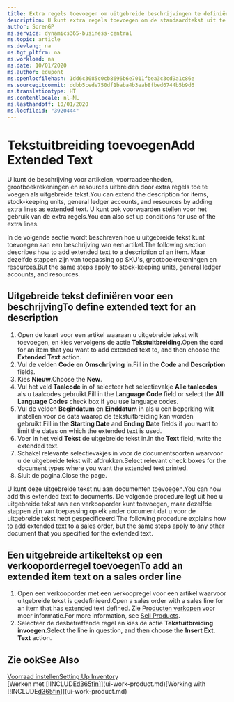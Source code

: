 ```yaml
---
title: Extra regels toevoegen om uitgebreide beschrijvingen te definiëren
description: U kunt extra regels toevoegen om de standaardtekst uit te breiden die een artikel, grootboekrekening en andere gegevens beschrijft.
author: SorenGP
ms.service: dynamics365-business-central
ms.topic: article
ms.devlang: na
ms.tgt_pltfrm: na
ms.workload: na
ms.date: 10/01/2020
ms.author: edupont
ms.openlocfilehash: 1dd6c3085c0cb8696b6e7011fbea3c3cd9a1c86e
ms.sourcegitcommit: ddbb5cede750df1baba4b3eab8fbed6744b5b9d6
ms.translationtype: HT
ms.contentlocale: nl-NL
ms.lasthandoff: 10/01/2020
ms.locfileid: "3920444"
---
```

# <a name="add-extended-text"></a><span data-ttu-id="0e5df-103">Tekstuitbreiding toevoegen</span><span class="sxs-lookup"><span data-stu-id="0e5df-103">Add Extended Text</span></span>

<span data-ttu-id="0e5df-104">U kunt de beschrijving voor artikelen, voorraadeenheden, grootboekrekeningen en resources uitbreiden door extra regels toe te voegen als uitgebreide tekst.</span><span class="sxs-lookup"><span data-stu-id="0e5df-104">You can extend the description for items, stock-keeping units, general ledger accounts, and resources by adding extra lines as extended text.</span></span> <span data-ttu-id="0e5df-105">U kunt ook voorwaarden stellen voor het gebruik van de extra regels.</span><span class="sxs-lookup"><span data-stu-id="0e5df-105">You can also set up conditions for use of the extra lines.</span></span>  

<span data-ttu-id="0e5df-106">In de volgende sectie wordt beschreven hoe u uitgebreide tekst kunt toevoegen aan een beschrijving van een artikel.</span><span class="sxs-lookup"><span data-stu-id="0e5df-106">The following section describes how to add extended text to a description of an item.</span></span> <span data-ttu-id="0e5df-107">Maar dezelfde stappen zijn van toepassing op SKU's, grootboekrekeningen en resources.</span><span class="sxs-lookup"><span data-stu-id="0e5df-107">But the same steps apply to stock-keeping units, general ledger accounts, and resources.</span></span>  

## <a name="to-define-extended-text-for-an-description"></a><span data-ttu-id="0e5df-108">Uitgebreide tekst definiëren voor een beschrijving</span><span class="sxs-lookup"><span data-stu-id="0e5df-108">To define extended text for an description</span></span>

1. <span data-ttu-id="0e5df-109">Open de kaart voor een artikel waaraan u uitgebreide tekst wilt toevoegen, en kies vervolgens de actie **Tekstuitbreiding**.</span><span class="sxs-lookup"><span data-stu-id="0e5df-109">Open the card for an item that you want to add extended text to, and then choose the **Extended Text** action.</span></span>
2. <span data-ttu-id="0e5df-110">Vul de velden **Code** en **Omschrijving** in.</span><span class="sxs-lookup"><span data-stu-id="0e5df-110">Fill in the **Code** and **Description** fields.</span></span>
3. <span data-ttu-id="0e5df-111">Kies **Nieuw**.</span><span class="sxs-lookup"><span data-stu-id="0e5df-111">Choose the **New**.</span></span>
4. <span data-ttu-id="0e5df-112">Vul het veld **Taalcode** in of selecteer het selectievakje **Alle taalcodes** als u taalcodes gebruikt.</span><span class="sxs-lookup"><span data-stu-id="0e5df-112">Fill in the **Language Code** field or select the **All Language Codes** check box if you use language codes.</span></span>
5. <span data-ttu-id="0e5df-113">Vul de velden **Begindatum** en **Einddatum** in als u een beperking wilt instellen voor de data waarop de tekstuitbreiding kan worden gebruikt.</span><span class="sxs-lookup"><span data-stu-id="0e5df-113">Fill in the **Starting Date** and **Ending Date** fields if you want to limit the dates on which the extended text is used.</span></span>
6. <span data-ttu-id="0e5df-114">Voer in het veld **Tekst** de uitgebreide tekst in.</span><span class="sxs-lookup"><span data-stu-id="0e5df-114">In the **Text** field, write the extended text.</span></span>
7. <span data-ttu-id="0e5df-115">Schakel relevante selectievakjes in voor de documentsoorten waarvoor u de uitgebreide tekst wilt afdrukken.</span><span class="sxs-lookup"><span data-stu-id="0e5df-115">Select relevant check boxes for the document types where you want the extended text printed.</span></span>
8. <span data-ttu-id="0e5df-116">Sluit de pagina.</span><span class="sxs-lookup"><span data-stu-id="0e5df-116">Close the page.</span></span>

<span data-ttu-id="0e5df-117">U kunt deze uitgebreide tekst nu aan documenten toevoegen.</span><span class="sxs-lookup"><span data-stu-id="0e5df-117">You can now add this extended text to documents.</span></span> <span data-ttu-id="0e5df-118">De volgende procedure legt uit hoe u uitgebreide tekst aan een verkooporder kunt toevoegen, maar dezelfde stappen zijn van toepassing op elk ander document dat u voor de uitgebreide tekst hebt gespecificeerd.</span><span class="sxs-lookup"><span data-stu-id="0e5df-118">The following procedure explains how to add extended text to a sales order, but the same steps apply to any other document that you specified for the extended text.</span></span>  

## <a name="to-add-an-extended-item-text-on-a-sales-order-line"></a><span data-ttu-id="0e5df-119">Een uitgebreide artikeltekst op een verkooporderregel toevoegen</span><span class="sxs-lookup"><span data-stu-id="0e5df-119">To add an extended item text on a sales order line</span></span>

1. <span data-ttu-id="0e5df-120">Open een verkooporder met een verkoopregel voor een artikel waarvoor uitgebreide tekst is gedefinieerd.</span><span class="sxs-lookup"><span data-stu-id="0e5df-120">Open a sales order with a sales line for an item that has extended text defined.</span></span> <span data-ttu-id="0e5df-121">Zie [Producten verkopen](sales-how-sell-products.md) voor meer informatie.</span><span class="sxs-lookup"><span data-stu-id="0e5df-121">For more information, see [Sell Products](sales-how-sell-products.md).</span></span>
2. <span data-ttu-id="0e5df-122">Selecteer de desbetreffende regel en kies de actie **Tekstuitbreiding invoegen**.</span><span class="sxs-lookup"><span data-stu-id="0e5df-122">Select the line in question, and then choose the **Insert Ext. Text** action.</span></span>

## <a name="see-also"></a><span data-ttu-id="0e5df-123">Zie ook</span><span class="sxs-lookup"><span data-stu-id="0e5df-123">See Also</span></span>

[<span data-ttu-id="0e5df-124">Voorraad instellen</span><span class="sxs-lookup"><span data-stu-id="0e5df-124">Setting Up Inventory</span></span>](inventory-setup-inventory.md)  
<span data-ttu-id="0e5df-125">[Werken met [!INCLUDE[d365fin](includes/d365fin_md.md)]](ui-work-product.md)</span><span class="sxs-lookup"><span data-stu-id="0e5df-125">[Working with [!INCLUDE[d365fin](includes/d365fin_md.md)]](ui-work-product.md)</span></span>
